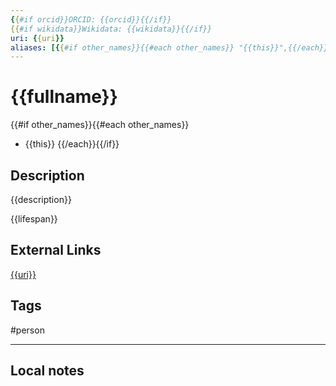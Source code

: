 ```yaml
---
{{#if orcid}}ORCID: {{orcid}}{{/if}}
{{#if wikidata}}Wikidata: {{wikidata}}{{/if}}
uri: {{uri}}
aliases: [{{#if other_names}}{{#each other_names}} "{{this}}",{{/each}}{{/if}} "{{query}}"]
---
```


# {{fullname}}

{{#if other_names}}{{#each other_names}}
- {{this}}
{{/each}}{{/if}}

## Description
{{description}}

{{lifespan}}

## External Links
[{{uri}}]({{uri}})

## Tags

#person

---

## Local notes
